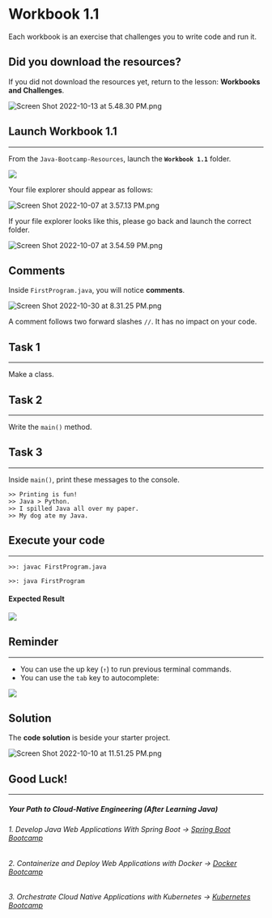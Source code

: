 # Workbook 1.1

Each workbook is an exercise that challenges you to write code and run it.

## Did you download the resources?

If you did not download the resources yet, return to the lesson: **Workbooks and Challenges**.

![Screen Shot 2022-10-13 at 5.48.30 PM.png](https://img-c.udemycdn.com/redactor/raw/article_lecture/2025-01-04_04-19-11-17bbffaa2a32f64d8ceef2ec47ab1d9e.png)



## Launch Workbook 1.1
-----------------


From the `Java-Bootcamp-Resources`, launch the **`Workbook 1.1`** folder.

![](https://img-c.udemycdn.com/redactor/raw/article_lecture/2025-01-04_04-19-11-488a68f5fcfcf484bf0794ecef3a1be1.png)

Your file explorer should appear as follows:

![Screen Shot 2022-10-07 at 3.57.13 PM.png](https://img-c.udemycdn.com/redactor/raw/article_lecture/2025-01-04_04-19-11-af125b0a80ef23169bbc3d1d5c452e68.png)

If your file explorer looks like this, please go back and launch the correct folder.

![Screen Shot 2022-10-07 at 3.54.59 PM.png](https://img-c.udemycdn.com/redactor/raw/article_lecture/2025-01-04_04-19-11-b0bad6016ac130f3bb67f65bc26b62ae.png)

## Comments
Inside `FirstProgram.java`, you will notice **comments**.

![Screen Shot 2022-10-30 at 8.31.25 PM.png](https://img-c.udemycdn.com/redactor/raw/article_lecture/2025-01-04_04-19-11-4a38812825c78b578e4df66d765d2c85.png)

A comment follows two forward slashes `//`. It has no impact on your code. 

## Task 1
----------------------

Make a class.

## Task 2
---------------------------------

Write the `main()` method.

## Task 3
----------------------

Inside `main()`, print these messages to the console.

```
>> Printing is fun!
>> Java > Python.
>> I spilled Java all over my paper.
>> My dog ate my Java.
```

## Execute your code
---
`>>: javac FirstProgram.java`

`>>: java FirstProgram`

#### Expected Result
![](https://img-c.udemycdn.com/redactor/raw/article_lecture/2025-01-04_04-19-11-10cea94aaadbf646e6e2030f5dfae0f8.png)

## Reminder
------------

- You can use the up key (`↑`) to run previous terminal commands.
- You can use the `tab` key to autocomplete:

![](https://img-c.udemycdn.com/redactor/raw/article_lecture/2025-01-04_04-19-11-e427817bed0a13c294278d14fe95bbb7.gif)


## Solution

The **code solution** is beside your starter project.

![Screen Shot 2022-10-10 at 11.51.25 PM.png](https://img-c.udemycdn.com/redactor/raw/article_lecture/2025-01-04_04-19-11-1562c195ac8a944ba940b05cfb2fcaeb.png)

## Good Luck!
-------

##### Your Path to Cloud-Native Engineering (After Learning Java)
###### 1. Develop Java Web Applications With Spring Boot → [Spring Boot Bootcamp](https://www.udemy.com/course/the-complete-spring-boot-development-bootcamp/?couponCode=SPRING_BOOTCAMP)
###### 2. Containerize and Deploy Web Applications with Docker → [Docker Bootcamp](https://www.udemy.com/course/docker-bootcamp-conquer-docker-with-real-world-projects/?couponCode=DOCKER_BOOTCAMP)
###### 3. Orchestrate Cloud Native Applications with Kubernetes → [Kubernetes Bootcamp](https://kubernetestraining.io/)